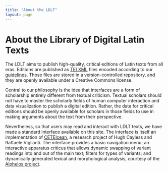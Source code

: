 ```yaml
---
title: "About the LDLT"
layout: page
---
```


# About the Library of Digital Latin Texts

The LDLT aims to publish high-quality, critical editions of Latin texts
from all eras. Editions are published as [TEI
XML](http://www.tei-c.org/) files encoded according to our
[guidelines](https://digitallatin.github.io/guidelines/LDLT-Guidelines.html).
Those files are stored in a version-controlled repository, and they are
openly available under a Creative Commons license.

Central to our philosophy is the idea that interfaces are a form of
scholarship entirely different from textual criticism. Textual scholars
should not have to master the scholarly fields of human computer
interaction and data visualization to publish a digital edition. Rather,
the data for critical editions should be openly available for scholars
in those fields to use in making arguments about the text from their
perspective.

Nevertheless, so that users may read and interact with LDLT texts, we
have made a standard interface available on this site. The interface is
itself an implementation of
[CETEIcean](https://github.com/TEIC/CETEIcean), a research project of
Hugh Cayless and Raffaele Viglianti. The interface provides a basic
navigation menu; an interactive apparatus criticus that allows dynamic
swapping of variant readings into and out of the main text; filters for
types of variants; and dynamically generated lexical and morphological
analysis, courtesy of the [Alpheios project](https://alpheios.net/).
